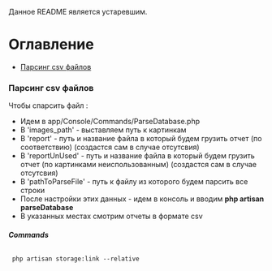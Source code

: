Данное README является устаревшим.


<h1>Оглавление</h1>    
<ul>
<li>
    <a href="#ParseDatabase">Парсинг csv файлов</a>
</li>
</ul>
<!-- Parse CSV FILE -->
<h3 id="ParseDatabase">Парсинг csv файлов</h3>
<p>
Чтобы спарсить файл :
</p>
<ul>
<li>Идем в app/Console/Commands/ParseDatabase.php</li>
<li>В 'images_path' - выставляем путь к картинкам </li>
<li>В 'report' - путь и название файла в который будем грузить отчет (по соответствию) (создастся сам в случае отсутсвия) </li>
<li>В 'reportUnUsed' - путь и название файла в который будем грузить отчет (по картинками неиспользованным) (создастся сам в случае отсутсвия) </li>
<li>В 'pathToParseFile' - путь к файлу из которого будем парсить все строки </li>
<li>После настройки этих данных - идем в консоль и вводим <b>php artisan parseDatabase</b> </li>
<li>В указанных местах смотрим отчеты в формате csv</li>
</ul>

<!-- End Parse CSV FILE -->

###### **Commands**
`
php artisan storage:link --relative`
